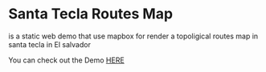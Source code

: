 # Santa Tecla Routes Map
is a static web demo that use mapbox for render a topoligical routes map in santa tecla in El salvador 

You can check out the Demo [HERE](https://minord.github.io/route_demo.html)
